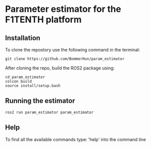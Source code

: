 # Parameter estimator for the F1TENTH platform

## Installation

To clone the repostory use the following command in the terminal:
```
git clone https://github.com/BommerHun/param_estimator 
```
After cloning the repo, build the ROS2 package using:
```
cd param_estimator
colcon build
source install/setup.bash
```
## Running the estimator
```
ros2 run param_estimator param_estimator
```
## Help
To find all the available commands type:
'help' into the command line